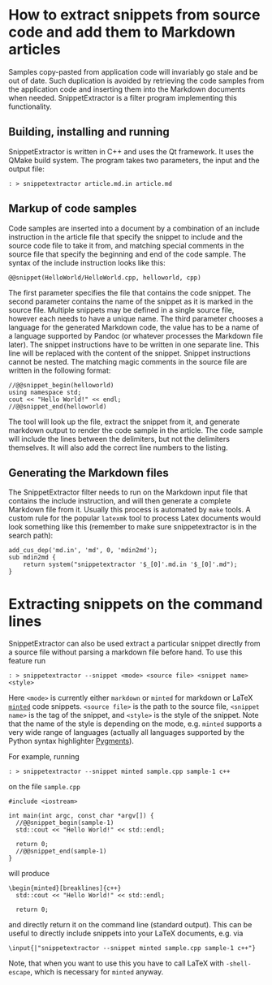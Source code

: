 # How to extract snippets from source code and add them to Markdown articles

Samples copy-pasted from application code will invariably go stale and be out of
date. Such duplication is avoided by retrieving the code samples from the
application code and inserting them into the Markdown documents when needed.
SnippetExtractor is a filter program implementing this functionality.

## Building, installing and running

SnippetExtractor is written in C++ and uses the Qt framework. It uses the QMake
build system. The program takes two parameters, the input and the output file:

~~~ 
: > snippetextractor article.md.in article.md
~~~

## Markup of code samples

Code samples are inserted into a document by a combination of an include
instruction in the article file that specify the snippet to include and the
source code file to take it from, and matching special comments in the source
file that specify the beginning and end of the code sample. The syntax of the
include instruction looks like this:

~~~
@@snippet(HelloWorld/HelloWorld.cpp, helloworld, cpp)
~~~

The first parameter specifies the file that contains the code snippet. The
second parameter contains the name of the snippet as it is marked in the source
file. Multiple snippets may be defined in a single source file, however each
needs to have a unique name. The third parameter chooses a language for the
generated Markdown code, the value has to be a name of a language supported by
Pandoc (or whatever processes the Markdown file later). The snippet instructions
have to be written in one separate line. This line will be replaced with the
content of the snippet. Snippet instructions cannot be nested. The matching
magic comments in the source file are written in the following format:

~~~
//@@snippet_begin(helloworld)
using namespace std; 
cout << "Hello World!" << endl;
//@@snippet_end(helloworld)
~~~

The tool will look up the file, extract the snippet from it, and generate
markdown output to render the code sample in the article. The code sample will
include the lines between the delimiters, but not the delimiters themselves. It
will also add the correct line numbers to the listing.

## Generating the Markdown files

The SnippetExtractor filter needs to run on the Markdown input file that
contains the include instruction, and will then generate a complete Markdown
file from it. Usually this process is automated by `make` tools. A custom rule
for the popular `latexmk` tool to process Latex documents would look something
like this (remember to make sure snippetextractor is in the search path):

~~~
add_cus_dep('md.in', 'md', 0, 'mdin2md');
sub mdin2md {
    return system("snippetextractor '$_[0]'.md.in '$_[0]'.md");
}
~~~

# Extracting snippets on the command lines

SnippetExtractor can also be used extract a particular snippet directly from a
source file without parsing a markdown file before hand. To use this feature run

~~~
: > snippetextractor --snippet <mode> <source file> <snippet name> <style>
~~~

Here `<mode>` is currently either `markdown` or `minted` for markdown or
LaTeX [`minted`](https://www.ctan.org/pkg/minted) code snippets. `<source file>`
is the path to the source file, `<snippet name>` is the tag of the snippet, and
`<style>` is the style of the snippet. Note that the name of the style is
depending on the mode, e.g. `minted` supports a very wide range of languages
(actually all languages supported by the Python syntax
highlighter [Pygments](http://pygments.org/)).

For example, running

~~~
: > snippetextractor --snippet minted sample.cpp sample-1 c++
~~~

on the file `sample.cpp`

~~~
#include <iostream>

int main(int argc, const char *argv[]) {
  //@@snippet_begin(sample-1)
  std::cout << "Hello World!" << std::endl;

  return 0;
  //@@snippet_end(sample-1)
}
~~~

will produce 

~~~
\begin{minted}[breaklines]{c++}
  std::cout << "Hello World!" << std::endl;

  return 0;
~~~

and directly return it on the command line (standard output). This can be useful
to directly include snippets into your LaTeX documents, e.g. via

~~~
\input{|"snippetextractor --snippet minted sample.cpp sample-1 c++"}
~~~

Note, that when you want to use this you have to call LaTeX with
`-shell-escape`, which is necessary for `minted` anyway.

